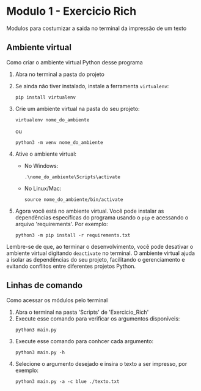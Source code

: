 # Modulo 1 - Exercicio Rich
Modulos para costumizar a saida no terminal da impressão de um texto

## Ambiente virtual
Como criar o ambiente virtual Python desse programa
1. Abra no terminal a pasta do projeto
2. Se ainda não tiver instalado, instale a ferramenta `virtualenv`:
   ```
   pip install virtualenv
   ```
3. Crie um ambiente virtual na pasta do seu projeto:
   ```
   virtualenv nome_do_ambiente
   ```
   ou
   ```
   python3 -m venv nome_do_ambiente
   ```
4. Ative o ambiente virtual:
   - No Windows:
     ```
     .\nome_do_ambiente\Scripts\activate
     ```
   - No Linux/Mac:
     ```
     source nome_do_ambiente/bin/activate
     ```

5. Agora você está no ambiente virtual. Você pode instalar as dependências específicas do programa usando o `pip` e acessando o arquivo 'requirements'. Por exemplo:
   ```
   python3 -m pip install -r requirements.txt
   ```
   
Lembre-se de que, ao terminar o desenvolvimento, você pode desativar o ambiente virtual digitando `deactivate` no terminal.
O ambiente virtual ajuda a isolar as dependências do seu projeto, facilitando o gerenciamento e evitando conflitos entre diferentes projetos Python.

## Linhas de comando
Como acessar os módulos pelo terminal

1. Abra o terminal na pasta 'Scripts' de 'Exercicio_Rich'
2. Execute esse comando para verificar os argumentos disponíveis:
   ```
   python3 main.py
   ```
3. Execute esse comando para conhcer cada argumento:
   ```
   python3 main.py -h
   ```
5. Selecione o argumento desejado e insira o texto a ser impresso, por exemplo:
   ```
   python3 main.py -a -c blue ./texto.txt
   ```
   
